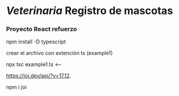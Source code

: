 # ***Veterinaria*** Registro de mascotas 

### Proyecto React refuerzo

npm install -D typescript

crear el archivo con extención ts (example1)

npx tsc example1.ts  <--

https://joi.dev/api/?v=17.12.

npm i joi
